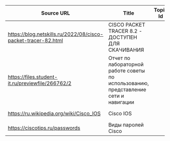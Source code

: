Source URL | Title | Topic Id | Topic Title | Date added
-- | -- | -- | -- | --
https://blog.netskills.ru/2022/08/cisco-packet-tracer-82.html | CISCO PACKET TRACER 8.2 - ДОСТУПЕН ДЛЯ СКАЧИВАНИЯ | | | 2024-03-31
https://files.student-it.ru/previewfile/266762/2 |  Отчет по лабораторной работе советы по использованию, представление сети и навигации | | | 2024-03-31
https://ru.wikipedia.org/wiki/Cisco_IOS | Cisco IOS | | | 2024-03-31
https://ciscotips.ru/passwords | Виды паролей Cisco | | | 2024-03-31
